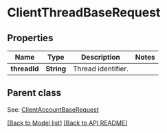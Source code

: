 
# ClientThreadBaseRequest
## Properties
Name | Type | Description | Notes
------------ | ------------- | ------------- | -------------
**threadId** | **String** | Thread identifier.              | 


## Parent class

See: [ClientAccountBaseRequest](ClientAccountBaseRequest.md)

[[Back to Model list]](Models.md) [[Back to API README]](README.md)

